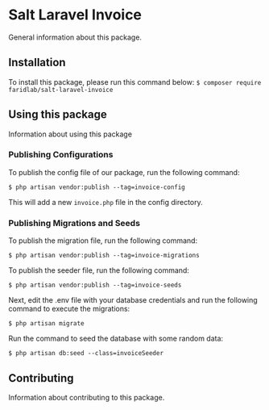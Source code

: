 # Salt Laravel Invoice

General information about this package.

## Installation

To install this package, please run this command below:
```$ composer require faridlab/salt-laravel-invoice```

## Using this package

Information about using this package

### Publishing Configurations

To publish the config file of our package, run the following command:

```$ php artisan vendor:publish --tag=invoice-config```

This will add a new ```invoice.php``` file in the config directory.

### Publishing Migrations and Seeds

To publish the migration file, run the following command:

```$ php artisan vendor:publish --tag=invoice-migrations```

To publish the seeder file, run the following command:

```$ php artisan vendor:publish --tag=invoice-seeds```

Next, edit the .env file with your database credentials and run the following command to execute the migrations:

```$ php artisan migrate```

Run the command to seed the database with some random data:

```$ php artisan db:seed --class=invoiceSeeder```

## Contributing

Information about contributing to this package.
